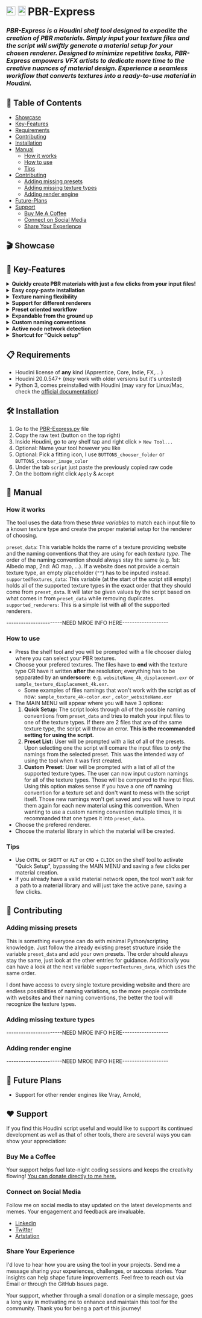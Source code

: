 # <img src="https://static.sidefx.com/images/apple-touch-icon.png" height="24" width="24" alt="Houdini Logo"> <img src="https://s3.dualstack.us-east-2.amazonaws.com/pythondotorg-assets/media/community/logos/python-logo-only.png" height="25" width="20" alt="Python Logo"> PBR-Express
### _PBR-Express is a Houdini shelf tool designed to expedite the creation of PBR materials.  Simply input your texture files and the script will swiftly generate a material setup for your chosen renderer. Designed to minimize repetitive tasks, PBR-Express empowers VFX artists to dedicate more time to the creative nuances of material design. Experience a seamless workflow that converts textures into a ready-to-use material in Houdini._

## 📖 Table of Contents

   - [Showcase](#-showcase)
   - [Key-Features](#-key-features)
   - [Requirements](#-requirements)
   - [Contributing](#-contributing)
   - [Installation](#-installation)
   - [Manual](#-manual)
      - [How it works](#how-it-works)
      - [How to use](#how-to-use)
      - [Tips](#tips)
   - [Contributing](#-contributing)
      - [Adding missing presets](#adding-missing-presets)
      - [Adding missing texture types](#adding-missing-texture-types)
      - [Adding render engine](#adding-render-engine)
   - [Future-Plans](#-future-plans)
   - [Support](#-support)
      - [Buy Me A Coffee](#buy-me-a-coffee)
      - [Connect on Social Media](#connect-on-social-media)
      - [Share Your Experience](#share-your-experience)

## 🎬 Showcase
   
## 🔑 Key-Features
<details>
<summary><strong> Quickly create PBR materials with just a few clicks from your input files! </strong></summary>
<br>
See "How it works" for more details.
<br><br>
</details>

<details>
<summary><strong> Easy copy-paste installation </strong></summary>
<br>
No need to download anything, just copy and paste the raw code from PBR-Express.py as a shelf tool. See "Installation"
<br><br>
</details> 

<details>
<summary><strong> Texture naming flexibility </strong></summary>
<br>
Supports any texture sets that have the texture type written at the end of the file name and it is sepparated by an underscore: e.g. `sample_texture_4k_displacement.exr` OR `sample_texture_displacement_4k.exr`. See "How to use"
<br><br>
</details> 

<details>
<summary><strong> Support for different renderers </strong></summary>
<br>
The script currently able to create materials for Karma (MTLX Surface Shader) and Mantra (Principled Shader).
<br><br>
</details> 

<details>
<summary><strong> Preset oriented workflow </strong></summary>
<br>
Every texture providing website has its own naming convention. Some call it albedo while others call it diffuse. This tool tries to streamline the process of differentiating between all of those naming conventions and having one central variable (`preset_data`) that is easily expandable and holds every website name (e.g. Quixel) with the corresponding naming convention (e.g. "Albedo", "AO", "Displacement", "Normal", "Roughness")
<br><br>
</details> 

<details>
<summary><strong> Expandable from the ground up </strong></summary>
<br>
The script was created with easy expansion in mind. Not only can presets be added easily, but adding new texture types is also reasonably straightforward and with a bit of Python knowledge even support for new render engines can be added without waiting for this repo to be updated. See "Contributing" for more infos.
<br><br>
</details> 

<details>
<summary><strong> Custom naming conventions </strong></summary>
<br>
Don’t want to mess with the code to add your own preset? Choose `Custom setup` inside the main menu to be prompted with a window where you can input your own naming conventions. See "How to use" for more infos.
<br><br>
</details> 

<details>
<summary><strong> Active node network detection </strong></summary>
<br>
See "Tips"
<br><br>
</details> 

<details>
<summary><strong> Shortcut for "Quick setup" </strong></summary>
<br>
See "Tips"
<br><br>
</details> 


## 📋 Requirements
* Houdini license of **any** kind (Apprentice, Core, Indie, FX,... )
* Houdini 20.0.547+ (_may_ work with older versions but it's untested)
* Python 3, comes preinstalled with Houdini (may vary for Linux/Mac, check the [official documentation](https://www.sidefx.com/docs/houdini/hom/index.html#which-python))

## 🛠️ Installation
1) Go to the [PBR-Express.py](PBR-Express.py) file
2) Copy the raw text (button on the top right)
3) Inside Houdini, go to any shelf tap and right click > `New Tool... `
4) Optional: Name your tool however you like
5) Optional: Pick a fitting icon, I use `BUTTONS_chooser_folder` or `BUTTONS_chooser_image_color`
6) Under the tab `script` just paste the previously copied raw code
7) On the bottom right click `Apply` & `Accept`

## 📖 Manual
### How it works
The tool uses the data from these _three variables_ to match each input file to a known texture type and create the proper material setup for the renderer of choosing.   

   `preset_data`: This variable holds the name of a texture providing website and the naming conventions that they are using for each *texture type*. The order of the naming convention should always stay the same (e.g. 1st: Albedo map, 2nd: AO map, ...). If a website does not provide a certain texture type, an empty placeholder (`""`) has to be inputed instead.   
   `supportedTextures_data`: This variable (at the start of the script still empty) holds all of the supported texture types in the exact order that they should come from `preset_data`. It will later be given values by the script based on what comes in from `preset_data` while removing duplicates.  
   `supported_renderers`: This is a simple list with all of the supported renderers.

-----------------------NEED MROE INFO HERE-------------------

### How to use
- Press the shelf tool and you will be prompted with a file chooser dialog where you can select your PBR textures.
- Choose your prefered textures. The files have to **end** with the texture type OR have it written **after** the resolution; everything has to be sepparated by an **underscore**: e.g. `websiteName_4k_displacement.exr` or `sample_texture_displacement_4k.exr`.
   - Some examples of files namings that won't work with the script as of now: `sample_texture_4k-color.exr` , `color_websiteName.exr`
- The MAIN MENU will appear where you will have 3 options:
   1. **Quick Setup:** The script looks through _all_ of the possible naming conventions from `preset_data` and tries to match your input files to one of the texture types. If there are 2 files that are of the same texture type, the script will throw an error. **This is the recommanded setting for using the script.**  
   2. **Preset List:** User will be prompted with a list of all of the presets. Upon selecting one the script will comare the input files to _only_ the namings from the selected preset. This was the intended way of using the tool when it was first created.
   3. **Custom Preset:** User will be prompted with a list of all of the supported texture types. The user can now input custom namings for all of the texture types. Those will be compared to the input files. Using this option makes sense if you have a one off naming convention for a texture set and don't want to mess with the script itself. Those new namings won't get saved and you will have to input them again for each new material using this convention. When wanting to use a custom naming convention multiple times, it is recommanded that one types it into `preset_data`.
- Choose the prefered renderer. 
- Choose the material library in which the material will be created.

### Tips
- Use `CNTRL` or `SHIFT` or `ALT` or `CMD` + `CLICK` on the shelf tool to activate "Quick Setup", bypassing the MAIN MENU and saving a few clicks per material creation.
- If you already have a valid material network open, the tool won't ask for a path to a material library and will just take the active pane, saving a few clicks. 

## 🤝 Contributing
### Adding missing presets 
This is something everyone can do with minimal Python/scripting knowledge. Just follow the already existing preset structure inside the variable `preset_data` and add your own presets. The order should always stay the same, just look at the other entries for guidance. Additionally you can have a look at the next variable `supportedTextures_data`, which uses the same order. 

I dont have access to every single texture providing website and there are endless possibilities of naming variations, so the more people contribute with websites and their naming conventions, the better the tool will recognize the texture types.
### Adding missing texture types
-----------------------NEED MROE INFO HERE-------------------
### Adding render engine
-----------------------NEED MROE INFO HERE-------------------

## 🔮 Future Plans
- Support for other render engines like Vray, Arnold,  


## ❤️ Support
If you find this Houdini script useful and would like to support its continued development as well as that of other tools, there are several ways you can show your appreciation:
### Buy Me a Coffee
Your support helps fuel late-night coding sessions and keeps the creativity flowing! [You can donate directly to me here.](https://www.paypal.com/donate/?hosted_button_id=Z8ER4W6ZMXTCC)
### Connect on Social Media
Follow me on social media to stay updated on the latest developments and memes. Your engagement and feedback are invaluable.
   - [Linkedin](https://www.linkedin.com/in/ccnst/) 
   - [Twitter](https://twitter.com/ccornesteanu)
   - [Artstation](https://www.artstation.com/ccornesteanu) 
### Share Your Experience
   I'd love to hear how you are using the tool in your projects. Send me a message sharing your experiences, challenges, or success stories. Your insights can help shape future improvements.
   Feel free to reach out via Email or through the GitHub Issues page.
   
   Your support, whether through a small donation or a simple message, goes a long way in motivating me to enhance and maintain this tool for the community. Thank you for being a part of this journey!

